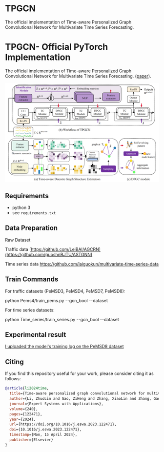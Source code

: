 # TPGCN
The official implementation of Time-aware Personalized Graph Convolutional Network for Multivariate Time Series Forecasting.

# TPGCN- Official PyTorch Implementation
The official implementation of Time-aware Personalized Graph Convolutional Network for Multivariate Time Series Forecasting. ([paper](https://doi.org/10.1016/j.eswa.2023.122471)).  

![TPGCN.png](TPGCN.png)

## Requirements
- python 3
- see `requirements.txt`

## Data Preparation
Raw Dataset

Traffic data  [https://github.com/LeiBAI/AGCRN](https://github.com/guoshnBJTU/ASTGNN)

Time series data https://github.com/laiguokun/multivariate-time-series-data


## Train Commands

For traffic datasets (PeMSD3, PeMSD4, PeMSD7, PeMSD8):

python Pems4/train_pems.py --gcn_bool  --dataset

For time series datasets:

python Time_series/train_series.py --gcn_bool  --dataset

## Experimental result
[I uploaded the model's training log on the PeMSD8 dataset](https://github.com/ZhuoLinLi-shu/TPGCN/tree/main/Pems4/log)

## Citing

If you find this repository useful for your work, please consider citing it as follows:

```bibtex
@article{li2024time,
  title={Time-aware personalized graph convolutional network for multivariate time series forecasting},
  author={Li, ZhuoLin and Gao, ZiHeng and Zhang, XiaoLin and Zhang, GaoWei and Xu, LingYu},
  journal={Expert Systems with Applications},
  volume={240},
  pages={122471},
  year={2024},
  url={https://doi.org/10.1016/j.eswa.2023.122471},
  doi={10.1016/j.eswa.2023.122471},
  timestamp={Mon, 15 April 2024},
  publisher={Elsevier}
}
```

